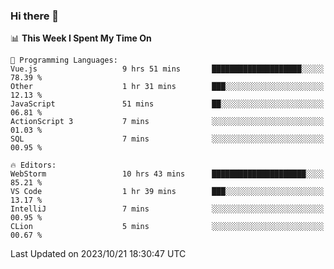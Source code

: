 ### Hi there 👋

<!--
**asdf12303116/asdf12303116** is a ✨ _special_ ✨ repository because its `README.md` (this file) appears on your GitHub profile.

Here are some ideas to get you started:

- 🔭 I’m currently working on ...
- 🌱 I’m currently learning ...
- 👯 I’m looking to collaborate on ...
- 🤔 I’m looking for help with ...
- 💬 Ask me about ...
- 📫 How to reach me: ...
- 😄 Pronouns: ...
- ⚡ Fun fact: ...
-->

<!--START_SECTION:waka-->
📊 **This Week I Spent My Time On** 

```text
💬 Programming Languages: 
Vue.js                   9 hrs 51 mins       ████████████████████░░░░░   78.39 % 
Other                    1 hr 31 mins        ███░░░░░░░░░░░░░░░░░░░░░░   12.13 % 
JavaScript               51 mins             ██░░░░░░░░░░░░░░░░░░░░░░░   06.81 % 
ActionScript 3           7 mins              ░░░░░░░░░░░░░░░░░░░░░░░░░   01.03 % 
SQL                      7 mins              ░░░░░░░░░░░░░░░░░░░░░░░░░   00.95 % 

🔥 Editors: 
WebStorm                 10 hrs 43 mins      █████████████████████░░░░   85.21 % 
VS Code                  1 hr 39 mins        ███░░░░░░░░░░░░░░░░░░░░░░   13.17 % 
IntelliJ                 7 mins              ░░░░░░░░░░░░░░░░░░░░░░░░░   00.95 % 
CLion                    5 mins              ░░░░░░░░░░░░░░░░░░░░░░░░░   00.67 % 
```


 Last Updated on 2023/10/21 18:30:47 UTC
<!--END_SECTION:waka-->
